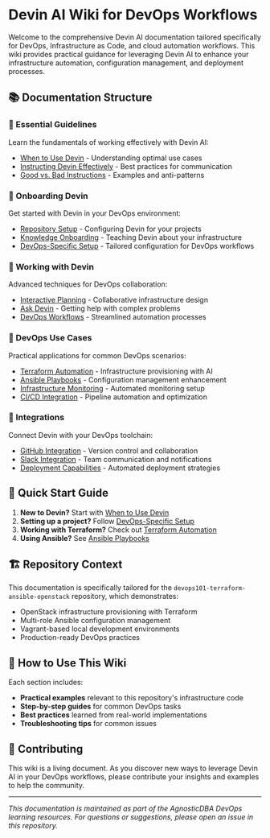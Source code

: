 # Devin AI Wiki for DevOps Workflows

Welcome to the comprehensive Devin AI documentation tailored specifically for DevOps, Infrastructure as Code, and cloud automation workflows. This wiki provides practical guidance for leveraging Devin AI to enhance your infrastructure automation, configuration management, and deployment processes.

## 📚 Documentation Structure

### 🎯 Essential Guidelines
Learn the fundamentals of working effectively with Devin AI:
- [When to Use Devin](./devin-essentials/when-to-use-devin.md) - Understanding optimal use cases
- [Instructing Devin Effectively](./devin-essentials/instructing-devin-effectively.md) - Best practices for communication
- [Good vs. Bad Instructions](./devin-essentials/good-vs-bad-instructions.md) - Examples and anti-patterns

### 🚀 Onboarding Devin
Get started with Devin in your DevOps environment:
- [Repository Setup](./onboarding-devin/repo-setup.md) - Configuring Devin for your projects
- [Knowledge Onboarding](./onboarding-devin/knowledge-onboarding.md) - Teaching Devin about your infrastructure
- [DevOps-Specific Setup](./onboarding-devin/devops-specific-setup.md) - Tailored configuration for DevOps workflows

### 🔧 Working with Devin
Advanced techniques for DevOps collaboration:
- [Interactive Planning](./working-with-devin/interactive-planning.md) - Collaborative infrastructure design
- [Ask Devin](./working-with-devin/ask-devin.md) - Getting help with complex problems
- [DevOps Workflows](./working-with-devin/devops-workflows.md) - Streamlined automation processes

### 💼 DevOps Use Cases
Practical applications for common DevOps scenarios:
- [Terraform Automation](./devops-use-cases/terraform-automation.md) - Infrastructure provisioning with AI
- [Ansible Playbooks](./devops-use-cases/ansible-playbooks.md) - Configuration management enhancement
- [Infrastructure Monitoring](./devops-use-cases/infrastructure-monitoring.md) - Automated monitoring setup
- [CI/CD Integration](./devops-use-cases/ci-cd-integration.md) - Pipeline automation and optimization

### 🔗 Integrations
Connect Devin with your DevOps toolchain:
- [GitHub Integration](./integrations/github-integration.md) - Version control and collaboration
- [Slack Integration](./integrations/slack-integration.md) - Team communication and notifications
- [Deployment Capabilities](./integrations/deployment-capabilities.md) - Automated deployment strategies

## 🎯 Quick Start Guide

1. **New to Devin?** Start with [When to Use Devin](./devin-essentials/when-to-use-devin.md)
2. **Setting up a project?** Follow [DevOps-Specific Setup](./onboarding-devin/devops-specific-setup.md)
3. **Working with Terraform?** Check out [Terraform Automation](./devops-use-cases/terraform-automation.md)
4. **Using Ansible?** See [Ansible Playbooks](./devops-use-cases/ansible-playbooks.md)

## 🏗️ Repository Context

This documentation is specifically tailored for the `devops101-terraform-ansible-openstack` repository, which demonstrates:
- OpenStack infrastructure provisioning with Terraform
- Multi-role Ansible configuration management
- Vagrant-based local development environments
- Production-ready DevOps practices

## 📖 How to Use This Wiki

Each section includes:
- **Practical examples** relevant to this repository's infrastructure code
- **Step-by-step guides** for common DevOps tasks
- **Best practices** learned from real-world implementations
- **Troubleshooting tips** for common issues

## 🤝 Contributing

This wiki is a living document. As you discover new ways to leverage Devin AI in your DevOps workflows, please contribute your insights and examples to help the community.

---

*This documentation is maintained as part of the AgnosticDBA DevOps learning resources. For questions or suggestions, please open an issue in this repository.*
